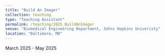 ```yaml
---
title: "Build An Imager"
collection: teaching
type: "Teaching Assistant"
permalink: /teaching/2025_BuildAnImager
venue: "Biomedical Engineering Department, Johns Hopkins Univeristy"
location: "Baltimore, MD"
---
```

March 2025 - May 2025
